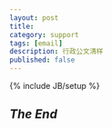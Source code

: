 ```yaml
---
layout: post
title: 
category: support
tags: [email]
description: 行政公文清样
published: false
---
```

{% include JB/setup %}


*The End*
------
